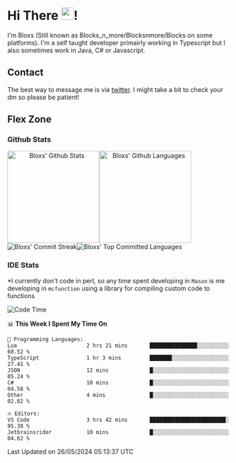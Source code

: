 # Hi There <img src="https://media.giphy.com/media/hvRJCLFzcasrR4ia7z/giphy.gif" width="28">!
I'm Bloxs (Still known as Blocks_n_more/Blocksnmore/Blocks on some platforms). I'm a self taught developer primairly working in Typescript but I also sometimes work in Java, C# or Javascript. 

## Contact
The best way to message me is via [twitter](https://twitter.com/blocksnmore). I might take a bit to check your dm so please be patient!

## Flex Zone
### Github Stats
<div style="display: flex;" align="center">
  <img src="https://readme-stats-gules.vercel.app/api?username=Blocksnmore&bg_color=23272A&show_icons=true&count_private=true&title_color=fff&text_color=fff&icon_color=3d34eb&hide_border=true&border_radius=10" alt="Bloxs' Github Stats" style="height: 13rem" />
 <img src="https://readme-stats-gules.vercel.app/api/top-langs/?username=Blocksnmore&layout=donut&count_private=true&hide_border=true&bg_color=23272A&title_color=fff&text_color=fff&icon_color=3d34eb&border_radius=10" alt="Bloxs' Github Languages" style="height: 13rem;" />
</div>
<div style="display: flex;" align="center">
  <img src="https://streak-stats.demolab.com?user=Blocksnmore&theme=github-dark-blue&hide_border=true" alt="Bloxs' Commit Streak">
  <img src="http://github-profile-summary-cards.vercel.app/api/cards/most-commit-language?username=Blocksnmore&theme=github_dark" alt="Bloxs' Top Committed Languages">
</div>

### IDE Stats
*I currently don't code in perl, so any time spent developing in `Mason` is me developing in `mcfunction` using a library for compiling custom code to functions
<!--START_SECTION:waka-->
![Code Time](http://img.shields.io/badge/Code%20Time-829%20hrs%2024%20mins-blue)

📊 **This Week I Spent My Time On** 

```text
💬 Programming Languages: 
Lua                      2 hrs 21 mins       ███████████████░░░░░░░░░░   60.52 % 
TypeScript               1 hr 3 mins         ███████░░░░░░░░░░░░░░░░░░   27.41 % 
JSON                     12 mins             █░░░░░░░░░░░░░░░░░░░░░░░░   05.24 % 
C#                       10 mins             █░░░░░░░░░░░░░░░░░░░░░░░░   04.58 % 
Other                    4 mins              █░░░░░░░░░░░░░░░░░░░░░░░░   02.02 % 

🔥 Editors: 
VS Code                  3 hrs 42 mins       ████████████████████████░   95.38 % 
Jetbrainsrider           10 mins             █░░░░░░░░░░░░░░░░░░░░░░░░   04.62 % 
```


 Last Updated on 26/05/2024 05:13:37 UTC
<!--END_SECTION:waka-->
